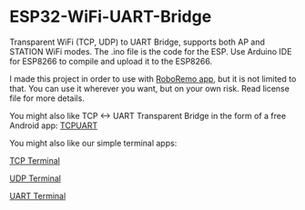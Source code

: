 # ESP32-WiFi-UART-Bridge
Transparent WiFi (TCP, UDP) to UART Bridge, supports both AP and STATION WiFi modes.
The .ino file is the code for the ESP. Use Arduino IDE for ESP8266 to compile and upload it to the ESP8266.

I made this project in order to use with [RoboRemo app](https://play.google.com/store/apps/details?id=com.hardcodedjoy.roboremo&referrer=utm_source%3Dgh), but it is not limited to that.
You can use it wherever you want, but on your own risk. Read license file for more details.

You might also like TCP <-> UART Transparent Bridge in the form of a free Android app: [TCPUART](https://play.google.com/store/apps/details?id=com.hardcodedjoy.tcpuart&referrer=utm_source%3Dgh)

You might also like our simple terminal apps:

[TCP Terminal](https://play.google.com/store/apps/details?id=com.hardcodedjoy.tcpterminal&referrer=utm_source%3Dgh)

[UDP Terminal](https://play.google.com/store/apps/details?id=com.hardcodedjoy.udpterminal&referrer=utm_source%3Dgh)

[UART Terminal](https://play.google.com/store/apps/details?id=com.hardcodedjoy.uartterminal&referrer=utm_source%3Dgh)
